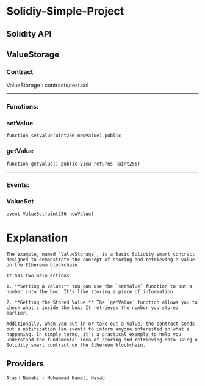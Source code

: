 # Solidiy-Simple-Project
## Solidity API

## ValueStorage

### Contract
ValueStorage : contracts/test.sol

 --- 
### Functions:
### setValue

```solidity
function setValue(uint256 newValue) public
```

### getValue

```solidity
function getValue() public view returns (uint256)
```

 --- 
### Events:
### ValueSet

```solidity
event ValueSet(uint256 newValue)
```

# Explanation

```
The example, named `ValueStorage`, is a basic Solidity smart contract designed to demonstrate the concept of storing and retrieving a value on the Ethereum blockchain.

It has two main actions:

1. **Setting a Value:** You can use the `setValue` function to put a number into the box. It's like storing a piece of information.

2. **Getting the Stored Value:** The `getValue` function allows you to check what's inside the box. It retrieves the number you stored earlier.

Additionally, when you put in or take out a value, the contract sends out a notification (an event) to inform anyone interested in what's happening. In simple terms, it's a practical example to help you understand the fundamental idea of storing and retrieving data using a Solidity smart contract on the Ethereum blockchain.
```
## Providers
```
Arash Namaki - Mohammad Kamali Nasab
```
